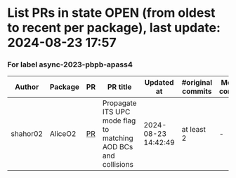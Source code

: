 # List PRs in state OPEN (from oldest to recent per package), last update: 2024-08-23 17:57 


### For label async-2023-pbpb-apass4

| Author | Package | PR | PR title | Updated at | #original commits | Merge commit |
| --- | --- | --- | --- | --- | --- | --- |
| shahor02 | AliceO2 | [PR](https://github.com/AliceO2Group/AliceO2/pull/13416) | Propagate ITS UPC mode flag to matching AOD BCs and collisions | 2024-08-23 14:42:49 | at least 2 | - |
